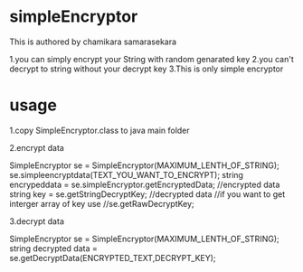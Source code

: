 # simpleEncryptor
This is authored by chamikara samarasekara


1.you can simply encrypt your String with random genarated key
2.you can't decrypt to string without your decrypt key
3.This is only simple encryptor


 usage
================

1.copy SimpleEncryptor.class to java main folder

2.encrypt data

SimpleEncryptor se = SimpleEncryptor(MAXIMUM_LENTH_OF_STRING);
se.simpleencryptdata(TEXT_YOU_WANT_TO_ENCRYPT);
string encrypeddata = se.simpleEncryptor.getEncryptedData; //encrypted data
string key = se.getStringDecryptKey; //decrypted data
//if you want to get interger array of key use 
//se.getRawDecryptKey;

3.decrypt data

SimpleEncryptor se = SimpleEncryptor(MAXIMUM_LENTH_OF_STRING);
string decrypted data = se.getDecryptData(ENCRYPTED_TEXT,DECRYPT_KEY);


